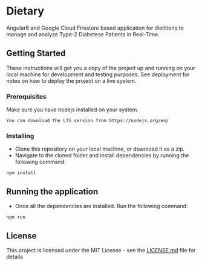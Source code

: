 # Dietary

Angular6 and Google Cloud Firestore based application for dietitions to manage and analyze Type-2 Diabetese Patients in Real-Time.

## Getting Started

These instructions will get you a copy of the project up and running on your local machine for development and testing purposes. See deployment for notes on how to deploy the project on a live system.

### Prerequisites
Make sure you have nodejs installed on your system. 

```
You can download the LTS version from https://nodejs.org/en/
```

### Installing

* Clone this repository on your local machine, or download it as a zip. 
* Navigate to the cloned folder and install dependencies by running the following command:
```
npm install
```

## Running the application

* Once all the dependencies are installed. Run the following command:
```
npm run
```

## License

This project is licensed under the MIT License - see the [LICENSE.md](LICENSE.md) file for details
